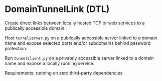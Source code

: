 # DomainTunnelLink (DTL)
Create direct links between locally hosted TCP or web services to a publically accessible domain.

Host `tunnelServer.py` on a publically accessible server linked to a domain name and expose selected ports and/or subdomains behind password protection.

Run `tunnelClient.py` on a privately accessible server linked to a domain name and expose a locally running service.

Requirements: running on zero third-party dependencies
